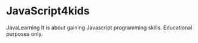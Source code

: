 # JavaScript4kids
JavaLearning
It is about gaining Javascript programming skills. Educational purposes only.
